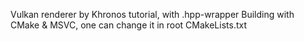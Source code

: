 Vulkan renderer by Khronos tutorial, with .hpp-wrapper
Building with CMake & MSVC, one can change it in root CMakeLists.txt
